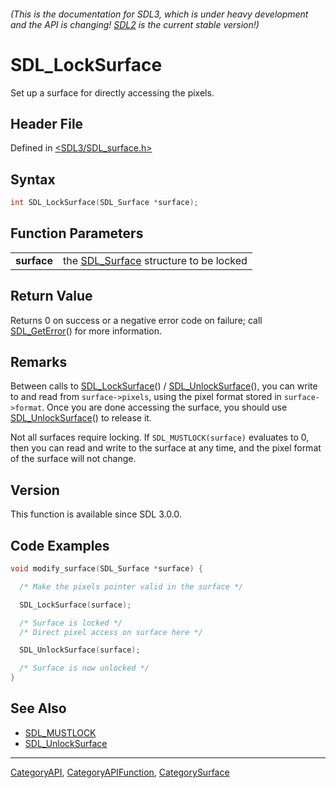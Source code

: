 ###### (This is the documentation for SDL3, which is under heavy development and the API is changing! [SDL2](https://wiki.libsdl.org/SDL2/) is the current stable version!)
# SDL_LockSurface

Set up a surface for directly accessing the pixels.

## Header File

Defined in [<SDL3/SDL_surface.h>](https://github.com/libsdl-org/SDL/blob/main/include/SDL3/SDL_surface.h)

## Syntax

```c
int SDL_LockSurface(SDL_Surface *surface);

```

## Function Parameters

|                 |                                                       |
| --------------- | ----------------------------------------------------- |
| **surface**     | the [SDL_Surface](SDL_Surface) structure to be locked |

## Return Value

Returns 0 on success or a negative error code on failure; call
[SDL_GetError](SDL_GetError)() for more information.

## Remarks

Between calls to [SDL_LockSurface](SDL_LockSurface)() /
[SDL_UnlockSurface](SDL_UnlockSurface)(), you can write to and read from
`surface->pixels`, using the pixel format stored in `surface->format`. Once
you are done accessing the surface, you should use
[SDL_UnlockSurface](SDL_UnlockSurface)() to release it.

Not all surfaces require locking. If `SDL_MUSTLOCK(surface)` evaluates to
0, then you can read and write to the surface at any time, and the pixel
format of the surface will not change.

## Version

This function is available since SDL 3.0.0.

## Code Examples

```c
void modify_surface(SDL_Surface *surface) {

  /* Make the pixels pointer valid in the surface */

  SDL_LockSurface(surface);

  /* Surface is locked */
  /* Direct pixel access on surface here */

  SDL_UnlockSurface(surface);

  /* Surface is now unlocked */
}
```

## See Also

* [SDL_MUSTLOCK](SDL_MUSTLOCK)
* [SDL_UnlockSurface](SDL_UnlockSurface)

----
[CategoryAPI](CategoryAPI), [CategoryAPIFunction](CategoryAPIFunction), [CategorySurface](CategorySurface)


